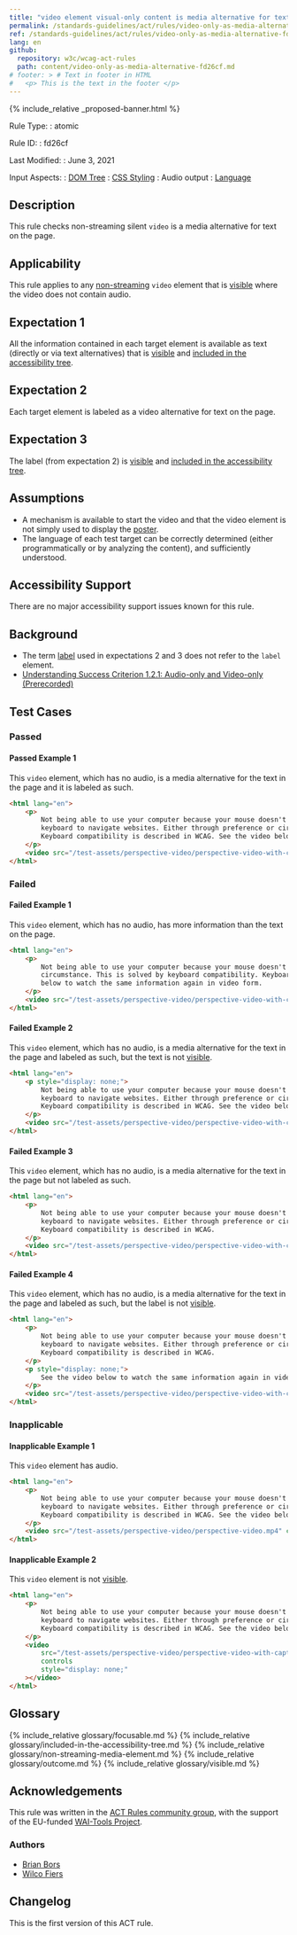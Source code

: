 ```yaml
---
title: "video element visual-only content is media alternative for text"
permalink: /standards-guidelines/act/rules/video-only-as-media-alternative-fd26cf/
ref: /standards-guidelines/act/rules/video-only-as-media-alternative-fd26cf/
lang: en
github:
  repository: w3c/wcag-act-rules
  path: content/video-only-as-media-alternative-fd26cf.md
# footer: > # Text in footer in HTML
#   <p> This is the text in the footer </p>
---
```


{% include_relative _proposed-banner.html %}

Rule Type:
:   atomic

Rule ID:
:   fd26cf

Last Modified:
:   June 3, 2021

Input Aspects:
:   [DOM Tree](https://www.w3.org/TR/act-rules-aspects/#input-aspects-dom)
:   [CSS Styling](https://www.w3.org/TR/act-rules-aspects/#input-aspects-css)
:   Audio output
:   [Language](https://www.w3.org/TR/act-rules-aspects/#input-aspects-text)

## Description

This rule checks non-streaming silent `video` is a media alternative for text on the page.

## Applicability

This rule applies to any [non-streaming](#non-streaming-media-element) `video` element that is [visible][] where the video does not contain audio.

## Expectation 1

All the information contained in each target element is available as text (directly or via text alternatives) that is [visible][] and [included in the accessibility tree][].

## Expectation 2

Each target element is labeled as a video alternative for text on the page.

## Expectation 3

The label (from expectation 2) is [visible][] and [included in the accessibility tree][].

## Assumptions

- A mechanism is available to start the video and that the video element is not simply used to display the [poster](https://www.w3.org/TR/html5/semantics-embedded-content.html#element-attrdef-video-poster).
- The language of each test target can be correctly determined (either programmatically or by analyzing the content), and sufficiently understood.

## Accessibility Support

There are no major accessibility support issues known for this rule.

## Background

- The term [label](https://www.w3.org/TR/WCAG21/#dfn-labels) used in expectations 2 and 3 does not refer to the `label` element.
- [Understanding Success Criterion 1.2.1: Audio-only and Video-only (Prerecorded)](https://www.w3.org/WAI/WCAG21/Understanding/audio-only-and-video-only-prerecorded)

## Test Cases

### Passed

#### Passed Example 1

This `video` element, which has no audio, is a media alternative for the text in the page and it is labeled as such.

```html
<html lang="en">
	<p>
		Not being able to use your computer because your mouse doesn't work, is frustrating. Many people use only the
		keyboard to navigate websites. Either through preference or circumstance. This is solved by keyboard compatibility.
		Keyboard compatibility is described in WCAG. See the video below to watch the same information again in video form.
	</p>
	<video src="/test-assets/perspective-video/perspective-video-with-captions-silent.mp4" controls></video>
</html>
```

### Failed

#### Failed Example 1

This `video` element, which has no audio, has more information than the text on the page.

```html
<html lang="en">
	<p>
		Not being able to use your computer because your mouse doesn't work, is frustrating. Either through preference or
		circumstance. This is solved by keyboard compatibility. Keyboard compatibility is described in WCAG. See the video
		below to watch the same information again in video form.
	</p>
	<video src="/test-assets/perspective-video/perspective-video-with-captions-silent.mp4" controls></video>
</html>
```

#### Failed Example 2

This `video` element, which has no audio, is a media alternative for the text in the page and labeled as such, but the text is not [visible][].

```html
<html lang="en">
	<p style="display: none;">
		Not being able to use your computer because your mouse doesn't work, is frustrating. Many people use only the
		keyboard to navigate websites. Either through preference or circumstance. This is solved by keyboard compatibility.
		Keyboard compatibility is described in WCAG. See the video below to watch the same information again in video form.
	</p>
	<video src="/test-assets/perspective-video/perspective-video-with-captions-silent.mp4" controls></video>
</html>
```

#### Failed Example 3

This `video` element, which has no audio, is a media alternative for the text in the page but not labeled as such.

```html
<html lang="en">
	<p>
		Not being able to use your computer because your mouse doesn't work, is frustrating. Many people use only the
		keyboard to navigate websites. Either through preference or circumstance. This is solved by keyboard compatibility.
		Keyboard compatibility is described in WCAG.
	</p>
	<video src="/test-assets/perspective-video/perspective-video-with-captions-silent.mp4" controls></video>
</html>
```

#### Failed Example 4

This `video` element, which has no audio, is a media alternative for the text in the page and labeled as such, but the label is not [visible][].

```html
<html lang="en">
	<p>
		Not being able to use your computer because your mouse doesn't work, is frustrating. Many people use only the
		keyboard to navigate websites. Either through preference or circumstance. This is solved by keyboard compatibility.
		Keyboard compatibility is described in WCAG.
	</p>
	<p style="display: none;">
		See the video below to watch the same information again in video form.
	</p>
	<video src="/test-assets/perspective-video/perspective-video-with-captions-silent.mp4" controls></video>
</html>
```

### Inapplicable

#### Inapplicable Example 1

This `video` element has audio.

```html
<html lang="en">
	<p>
		Not being able to use your computer because your mouse doesn't work, is frustrating. Many people use only the
		keyboard to navigate websites. Either through preference or circumstance. This is solved by keyboard compatibility.
		Keyboard compatibility is described in WCAG. See the video below to watch the same information again in video form.
	</p>
	<video src="/test-assets/perspective-video/perspective-video.mp4" controls></video>
</html>
```

#### Inapplicable Example 2

This `video` element is not [visible][].

```html
<html lang="en">
	<p>
		Not being able to use your computer because your mouse doesn't work, is frustrating. Many people use only the
		keyboard to navigate websites. Either through preference or circumstance. This is solved by keyboard compatibility.
		Keyboard compatibility is described in WCAG. See the video below to watch the same information again in video form.
	</p>
	<video
		src="/test-assets/perspective-video/perspective-video-with-captions-silent.mp4"
		controls
		style="display: none;"
	></video>
</html>
```

## Glossary

{% include_relative glossary/focusable.md %}
{% include_relative glossary/included-in-the-accessibility-tree.md %}
{% include_relative glossary/non-streaming-media-element.md %}
{% include_relative glossary/outcome.md %}
{% include_relative glossary/visible.md %}

## Acknowledgements

This rule was written in the [ACT Rules community group](https://w3.org/community/act-r/), 
with the support of the EU-funded [WAI-Tools Project](https://www.w3.org/WAI/about/projects/wai-tools/).

### Authors

- [Brian Bors](https://www.linkedin.com/in/brianbors/)
- [Wilco Fiers](https://github.com/wilcofiers)

## Changelog

This is the first version of this ACT rule.

[included in the accessibility tree]: #included-in-the-accessibility-tree 'Definition of included in the accessibility tree'
[visible]: #visible 'Definition of visible'
